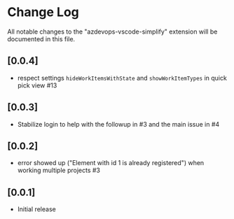 # Change Log

All notable changes to the "azdevops-vscode-simplify" extension will be documented in this file.

## [0.0.4]

- respect settings `hideWorkItemsWithState` and `showWorkItemTypes` in quick pick view #13

## [0.0.3]

- Stabilize login to help with the followup in #3 and the main issue in #4

## [0.0.2]

- error showed up ("Element with id 1 is already registered") when working multiple projects #3

## [0.0.1]

- Initial release
